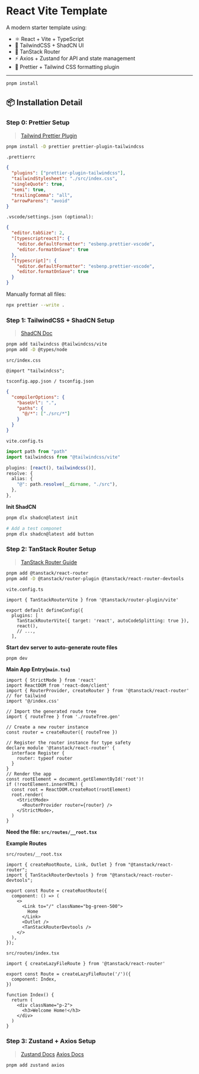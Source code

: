 # React Vite Template

A modern starter template using:

- ⚛️ React + Vite + TypeScript
- 💨 TailwindCSS + ShadCN UI
- 🧭 TanStack Router
- ⚡ Axios + Zustand for API and state management
- 🧹 Prettier + Tailwind CSS formatting plugin

---

```bash
pnpm install
```

## 📦 Installation Detail


### Step 0: Prettier Setup

> [Tailwind Prettier Plugin](!https://github.com/tailwindlabs/prettier-plugin-tailwindcss)

```bash
pnpm install -D prettier prettier-plugin-tailwindcss
```
`.prettierrc`
```json
{
  "plugins": ["prettier-plugin-tailwindcss"],
  "tailwindStylesheet": "./src/index.css",
  "singleQuote": true,
  "semi": true,
  "trailingComma": "all",
  "arrowParens": "avoid"
}
```
`.vscode/settings.json (optional):`
```json
{
  "editor.tabSize": 2,
  "[typescriptreact]": {
    "editor.defaultFormatter": "esbenp.prettier-vscode",
    "editor.formatOnSave": true
  },
  "[typescript]": {
    "editor.defaultFormatter": "esbenp.prettier-vscode",
    "editor.formatOnSave": true
  }
}

```
Manually format all files:
```bash
npx prettier --write .
```

### Step 1: TailwindCSS + ShadCN Setup
>[ShadCN Doc](!https://ui.shadcn.com/docs/installation/vite)


```bash
pnpm add tailwindcss @tailwindcss/vite
pnpm add -D @types/node
```
`src/index.css`
```
@import "tailwindcss";
```
`tsconfig.app.json / tsconfig.json`
```json
{
  "compilerOptions": {
    "baseUrl": ".",
    "paths": {
      "@/*": ["./src/*"]
    }
  }
}
```
`vite.config.ts`
```ts
import path from "path"
import tailwindcss from "@tailwindcss/vite"

plugins: [react(), tailwindcss()],
resolve: {
  alias: {
    "@": path.resolve(__dirname, "./src"),
  },
},
```
**Init ShadCN** 
```bash
pnpm dlx shadcn@latest init

# Add a test componet
pnpm dlx shadcn@latest add button
```

### Step 2: TanStack Router Setup
>[TanStack Router Guide](!https://tanstack.com/router/latest/docs/framework/react/installation)

```bash
pnpm add @tanstack/react-router
pnpm add -D @tanstack/router-plugin @tanstack/react-router-devtools
```
`vite.config.ts`
```
import { TanStackRouterVite } from '@tanstack/router-plugin/vite'

export default defineConfig({
  plugins: [
    TanStackRouterVite({ target: 'react', autoCodeSplitting: true }),
    react(),
    // ...,
  ],
```

**Start dev server to auto-generate route files**
```bash
pnpm dev
```
**Main App Entry(`main.tsx`)**
```
import { StrictMode } from 'react'
import ReactDOM from 'react-dom/client'
import { RouterProvider, createRouter } from '@tanstack/react-router'
// for tailwind
import '@/index.css'

// Import the generated route tree
import { routeTree } from './routeTree.gen'

// Create a new router instance
const router = createRouter({ routeTree })

// Register the router instance for type safety
declare module '@tanstack/react-router' {
  interface Register {
    router: typeof router
  }
}
// Render the app
const rootElement = document.getElementById('root')!
if (!rootElement.innerHTML) {
  const root = ReactDOM.createRoot(rootElement)
  root.render(
    <StrictMode>
      <RouterProvider router={router} />
    </StrictMode>,
  )
}
```

**Need the file: `src/routes/__root.tsx`**

**Example Routes**

`src/routes/__root.tsx`
```tsx
import { createRootRoute, Link, Outlet } from "@tanstack/react-router";
import { TanStackRouterDevtools } from "@tanstack/react-router-devtools";

export const Route = createRootRoute({
  component: () => (
    <>
      <Link to="/" className="bg-green-500">
        Home
      </Link>
      <Outlet />
      <TanStackRouterDevtools />
    </>
  ),
});
```
`src/routes/index.tsx`
```tsx
import { createLazyFileRoute } from '@tanstack/react-router'

export const Route = createLazyFileRoute('/')({
  component: Index,
})

function Index() {
  return (
    <div className="p-2">
      <h3>Welcome Home!</h3>
    </div>
  )
}
```

###  Step 3: Zustand + Axios Setup
>[Zustand Docs](!https://zustand.docs.pmnd.rs/getting-started/introduction)
>[Axios Docs](!https://axios-http.com/docs/intro)
```
pnpm add zustand axios
```